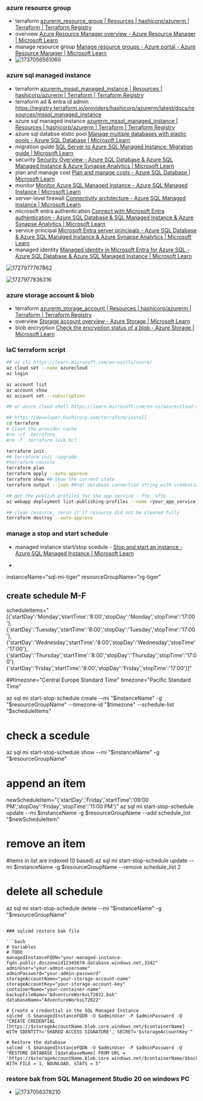 ### azure resource group

- terraform [azurerm_resource_group | Resources | hashicorp/azurerm | Terraform | Terraform Registry](https://registry.terraform.io/providers/hashicorp/azurerm/latest/docs/resources/resource_group)
- overview [Azure Resource Manager overview - Azure Resource Manager | Microsoft Learn](https://learn.microsoft.com/en-us/azure/azure-resource-manager/management/overview)
- manage resource group [Manage resource groups - Azure portal - Azure Resource Manager | Microsoft Learn](https://learn.microsoft.com/en-us/azure/azure-resource-manager/management/manage-resource-groups-portal)
- ![1737056561060](image/readme/1737056561060.png)

### azure sql managed instance

- terraform [azurerm_mssql_managed_instance | Resources | hashicorp/azurerm | Terraform | Terraform Registry](https://registry.terraform.io/providers/hashicorp/azurerm/latest/docs/resources/mssql_managed_instance)
- terraform ad & entra id admin https://registry.terraform.io/providers/hashicorp/azurerm/latest/docs/resources/mssql_managed_instance
- azure sql managed instance [azurerm_mssql_managed_instance | Resources | hashicorp/azurerm | Terraform | Terraform Registry](https://registry.terraform.io/providers/hashicorp/azurerm/latest/docs/resources/mssql_managed_instance)
- azure sql databse elstic pool [Manage multiple databases with elastic pools - Azure SQL Database | Microsoft Learn](https://learn.microsoft.com/en-us/azure/azure-sql/database/elastic-pool-overview?view=azuresql)
- migration guide [SQL Server to Azure SQL Managed Instance: Migration guide | Microsoft Learn](https://learn.microsoft.com/en-us/data-migration/sql-server/managed-instance/guide)
- security [Security Overview - Azure SQL Database &amp; Azure SQL Managed Instance &amp; Azure Synapse Analytics | Microsoft Learn](https://learn.microsoft.com/en-us/azure/azure-sql/database/security-overview?view=azuresql)
- plan and manage cost [Plan and manage costs - Azure SQL Database | Microsoft Learn](https://learn.microsoft.com/en-us/azure/azure-sql/database/cost-management?view=azuresql&viewFallbackFrom=azuresql-mi)
- monitor [Monitor Azure SQL Managed Instance - Azure SQL Managed Instance | Microsoft Learn](https://learn.microsoft.com/en-us/azure/azure-sql/managed-instance/monitoring-sql-managed-instance-azure-monitor?view=azuresql)
- server-level firewall [Connectivity architecture - Azure SQL Managed Instance | Microsoft Learn](https://learn.microsoft.com/en-us/azure/azure-sql/managed-instance/connectivity-architecture-overview?view=azuresql)
- microsoft entra authentication [Connect with Microsoft Entra authentication - Azure SQL Database &amp; SQL Managed Instance &amp; Azure Synapse Analytics | Microsoft Learn](https://learn.microsoft.com/en-us/azure/azure-sql/database/authentication-microsoft-entra-connect-to-azure-sql?view=azuresql)
- service principal [Microsoft Entra server principals - Azure SQL Database &amp; Azure SQL Managed Instance &amp; Azure Synapse Analytics | Microsoft Learn](https://learn.microsoft.com/en-us/azure/azure-sql/database/authentication-azure-ad-logins?view=azuresql)
- managed identity [Managed identity in Microsoft Entra for Azure SQL - Azure SQL Database &amp; Azure SQL Managed Instance | Microsoft Learn](https://learn.microsoft.com/en-us/azure/azure-sql/database/authentication-azure-ad-user-assigned-managed-identity?view=azuresql)

![1727977767862](image/readme/1727977767862.png)

![1727977836316](image/readme/1727977836316.png)

### azure storage account & blob

- terraform [azurerm_storage_account | Resources | hashicorp/azurerm | Terraform | Terraform Registry](https://registry.terraform.io/providers/hashicorp/azurerm/latest/docs/resources/storage_account)
- overview [Storage account overview - Azure Storage | Microsoft Learn](https://learn.microsoft.com/en-us/azure/storage/common/storage-account-overview)
- blob encryption [Check the encryption status of a blob - Azure Storage | Microsoft Learn](https://learn.microsoft.com/en-us/azure/storage/blobs/storage-blob-encryption-status?tabs=portal)

### IaC terraform script

```bash
## az cli https://learn.microsoft.com/en-us/cli/azure/
az cloud set --name azurecloud
az login

az account list
az account show
az account set --subscription 

## or azure cloud shell https://learn.microsoft.com/en-us/azure/cloud-shell/overview

## https://developer.hashicorp.com/terraform/install
cd terraform
# Clean the provider cache
#rm -rf .terraform
#rm -f .terraform.lock.hcl

terraform init
## terraform init -upgrade
#terraform console
terraform plan
terraform apply --auto-approve
terraform show ## Show the current state
terraform output --json ##sql database connection string with credential - DONOT share or checkin to git repo

## get the publish profiles for the app service - ftp, sftp ...
az webapp deployment list-publishing-profiles --name <your_app_service_name> --resource-group <your_resource_group_name> --output json

## clean resource, rerun it if resource did not be cleaned fully
terraform destroy --auto-approve

```

### manage a stop and start schedule

- managed instance start/stop scedule - [Stop and start an instance - Azure SQL Managed Instance | Microsoft Learn](https://learn.microsoft.com/en-us/azure/azure-sql/managed-instance/instance-stop-start-how-to?view=azuresql&tabs=azure-cli-prep%2Cazure-cli)

- ```bash
instanceName="sql-mi-tiger"
resourceGroupName="rg-tiger"

## create schedule M-F
scheduleItems="[{'startDay':'Monday','startTime':'8:00','stopDay':'Monday','stopTime':'17:00'},{'startDay':'Tuesday','startTime':'8:00','stopDay':'Tuesday','stopTime':'17:00'},{'startDay':'Wednesday','startTime':'8:00','stopDay':'Wednesday','stopTime':'17:00'},{'startDay':'Thursday','startTime':'8:00','stopDay':'Thursday','stopTime':'17:00'},{'startDay':'Friday','startTime':'8:00','stopDay':'Friday','stopTime':'17:00'}]"

##timezone="Central Europe Standard Time"
timezone="Pacific Standard Time"


az sql mi start-stop-schedule create --mi "$instanceName" -g "$resourceGroupName" --timezone-id "$timezone" --schedule-list "$scheduleItems"

# check a scedule
az sql mi start-stop-schedule show --mi "$instanceName" -g "$resourceGroupName"

# append an item
newScheduleItem="{'startDay':'Friday','startTime':'09:00 PM','stopDay':'Friday','stopTime':'11:00 PM'}"
az sql mi start-stop-schedule update --mi $instanceName -g $resourceGroupName --add schedule_list "$newScheduleItem"

# remove an item
#items in list are indexed (0 based)
az sql mi start-stop-schedule update --mi $instanceName -g $resourceGroupName --remove schedule_list 2

# delete all schedule
az sql mi start-stop-schedule delete --mi "$instanceName" -g "$resourceGroupName"
```

### sqlcmd restore bak file

```bash
# Variables
# TODO 
managedInstanceFQDN="your-managed-instance-fqdn.public.dnszoneid12345678.database.windows.net,3342"
adminUser="your-admin-username"
adminPassword="your-admin-password"
storageAccountName="your-storage-account-name"
storageAccountKey="your-storage-account-key"
containerName="your-container-name"
backupFileName="AdventureWorksLT2022.bak"
databaseName="AdventureWorksLT2022"

# Create a credential in the SQL Managed Instance
sqlcmd -S $managedInstanceFQDN -U $adminUser -P $adminPassword -Q "CREATE CREDENTIAL [https://$storageAccountName.blob.core.windows.net/$containerName] WITH IDENTITY='SHARED ACCESS SIGNATURE', SECRET='$storageAccountKey'"

# Restore the database
sqlcmd -S $managedInstanceFQDN -U $adminUser -P $adminPassword -Q "RESTORE DATABASE [$databaseName] FROM URL = 'https://$storageAccountName.blob.core.windows.net/$containerName/$backupFileName' WITH FILE = 1, NOUNLOAD, STATS = 5"

```

### restore bak from SQL Management Studio 20 on windows PC

- ![1737056378210](image/readme/1737056378210.png)
